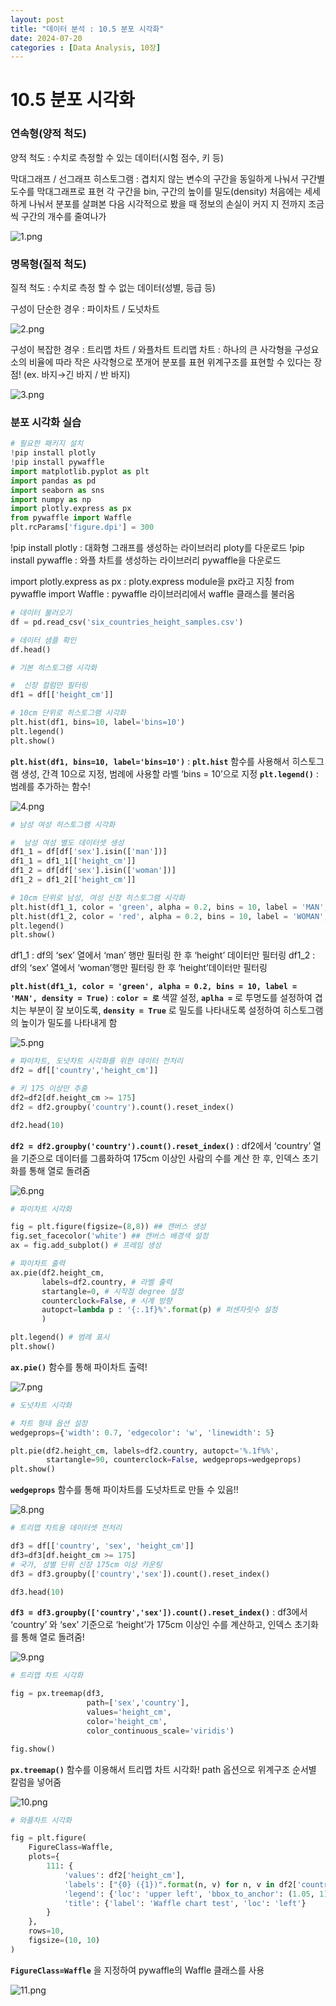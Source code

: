 ```yaml
---
layout: post
title: "데이터 분석 : 10.5 분포 시각화"
date: 2024-07-20
categories : [Data Analysis, 10장]
---
```

# 10.5 분포 시각화

### 연속형(양적 척도)

양적 척도 : 수치로 측정할 수 있는 데이터(시험 점수, 키 등)

막대그래프 / 선그래프
히스토그램 : 겹치지 않는 변수의 구간을 동일하게 나눠서 구간별 도수를 막대그래프로 표현
                         각 구간을 bin, 구간의 높이를 밀도(density)
                          처음에는 세세하게 나눠서 분포를 살펴본 다음 시각적으로 봤을 때 정보의 손실이 커지                  지 전까지 조금씩 구간의 개수를 줄여나가

![1.png](/assets/img/posts/10.5/1.png)

### 명목형(질적 척도)

질적 척도 : 수치로 측정 할 수 없는 데이터(성별, 등급 등)

구성이 단순한 경우 : 파이차트 / 도넛차트

![2.png](/assets/img/posts/10.5/2.png)

구성이 복잡한 경우 : 트리맵 차트 / 와플차트
트리맵 차트 : 하나의 큰 사각형을 구성요소의 비율에 따라 작은 사각형으로 쪼개어 분포를 표현
                         위계구조를 표현할 수 있다는 장점! (ex. 바지→긴 바지 / 반 바지)

![3.png](/assets/img/posts/10.5/3.png)

### 분포 시각화 실습

```python
# 필요한 패키지 설치
!pip install plotly
!pip install pywaffle
import matplotlib.pyplot as plt
import pandas as pd
import seaborn as sns
import numpy as np
import plotly.express as px
from pywaffle import Waffle
plt.rcParams['figure.dpi'] = 300
```

!pip install plotly : 대화형 그래프를 생성하는 라이브러리 ploty를 다운로드
!pip install pywaffle : 와플 차트를 생성하는 라이브러리 pywaffle을 다운로드 

import plotly.express as px : ploty.express module을 px라고 지칭
from pywaffle import Waffle : pywaffle 라이브러리에서 waffle 클래스를 불러옴

```python
# 데이터 불러오기
df = pd.read_csv('six_countries_height_samples.csv')

# 데이터 샘플 확인
df.head()
```

```python
# 기본 히스토그램 시각화

#  신장 컬럼만 필터링
df1 = df[['height_cm']]

# 10cm 단위로 히스토그램 시각화
plt.hist(df1, bins=10, label='bins=10')
plt.legend()
plt.show()
```

**`plt.hist(df1, bins=10, label='bins=10')`** : **`plt.hist`** 함수를 사용해서 히스토그램 생성, 간격 10으로 지정, 범례에 사용할 라벨 ‘bins = 10’으로 지정
**`plt.legend()`** : 범례를 추가하는 함수!

![4.png](/assets/img/posts/10.5/4.png)

```python
# 남성 여성 히스토그램 시각화

#  남성 여성 별도 데이터셋 생성
df1_1 = df[df['sex'].isin(['man'])]
df1_1 = df1_1[['height_cm']]
df1_2 = df[df['sex'].isin(['woman'])]
df1_2 = df1_2[['height_cm']]

# 10cm 단위로 남성, 여성 신장 히스토그램 시각화
plt.hist(df1_1, color = 'green', alpha = 0.2, bins = 10, label = 'MAN', density = True)
plt.hist(df1_2, color = 'red', alpha = 0.2, bins = 10, label = 'WOMAN', density = True)
plt.legend()
plt.show()
```

df1_1 : df의 ‘sex’ 열에서 ‘man’ 행만 필터링 한 후 ‘height’ 데이터만 필터링
df1_2 : df의 ‘sex’ 열에서 ‘woman’행만 필터링 한 후 ‘height’데이터만 필터링 

**`plt.hist(df1_1, color = 'green', alpha = 0.2, bins = 10, label = 'MAN', density = True)`** : **`color = 로`** 색깔 설정, **`aplha =`** 로 투명도를 설정하여 겹치는 부분이 잘 보이도록, **`density = True`** 로 밀도를 나타내도록 설정하여 히스토그램의 높이가 밀도를 나타내게 함

![5.png](/assets/img/posts/10.5/5.png)

```python
# 파이차트, 도넛차트 시각화를 위한 데이터 전처리
df2 = df[['country','height_cm']]

# 키 175 이상만 추출
df2=df2[df.height_cm >= 175]
df2 = df2.groupby('country').count().reset_index()

df2.head(10)
```

**`df2 = df2.groupby('country').count().reset_index()`** : df2에서 ‘country’ 열을 기준으로 데이터를 그룹화하여 175cm 이상인 사람의 수를 계산 한 후, 인덱스 초기화를 통해 열로 돌려줌

![6.png](/assets/img/posts/10.5/6.png)

```python
# 파이차트 시각화

fig = plt.figure(figsize=(8,8)) ## 캔버스 생성
fig.set_facecolor('white') ## 캔버스 배경색 설정
ax = fig.add_subplot() # 프레임 생성

# 파이차트 출력
ax.pie(df2.height_cm, 
       labels=df2.country, # 라벨 출력
       startangle=0, # 시작점 degree 설정
       counterclock=False, # 시계 방향
       autopct=lambda p : '{:.1f}%'.format(p) # 퍼센자릿수 설정
       )

plt.legend() # 범례 표시
plt.show()
```

**`ax.pie()`** 함수를 통해 파이차트 출력!

![7.png](/assets/img/posts/10.5/7.png)

```python
# 도넛차트 시각화

# 차트 형태 옵션 설정
wedgeprops={'width': 0.7, 'edgecolor': 'w', 'linewidth': 5}

plt.pie(df2.height_cm, labels=df2.country, autopct='%.1f%%', 
        startangle=90, counterclock=False, wedgeprops=wedgeprops)
plt.show()
```

**`wedgeprops`** 함수를 통해 파이차트를 도넛차트로 만들 수 있음!!

![8.png](/assets/img/posts/10.5/8.png)

```python
# 트리맵 차트용 데이터셋 전처리

df3 = df[['country', 'sex', 'height_cm']]
df3=df3[df.height_cm >= 175]
# 국가, 성별 단위 신장 175cm 이상 카운팅
df3 = df3.groupby(['country','sex']).count().reset_index()

df3.head(10)
```

**`df3 = df3.groupby(['country','sex']).count().reset_index()`** : df3에서 ‘country’ 와 ‘sex’ 기준으로 ‘height’가 175cm 이상인 수를 계산하고, 인덱스 초기화를 통해 열로 돌려줌!

![9.png](/assets/img/posts/10.5/9.png)

```python
# 트리맵 차트 시각화

fig = px.treemap(df3,
                 path=['sex','country'],
                 values='height_cm',
                 color='height_cm',
                 color_continuous_scale='viridis')

fig.show()
```

**`px.treemap()`** 함수를 이용해서 트리맵 차트 시각화!
path 옵션으로 위계구조 순서별 칼럼을 넣어줌

![10.png](/assets/img/posts/10.5/10.png)

```python
# 와플차트 시각화

fig = plt.figure(
    FigureClass=Waffle,
    plots={
        111: {
            'values': df2['height_cm'],
            'labels': ["{0} ({1})".format(n, v) for n, v in df2['country'].items()],
            'legend': {'loc': 'upper left', 'bbox_to_anchor': (1.05, 1), 'fontsize': 8},
            'title': {'label': 'Waffle chart test', 'loc': 'left'}
        }
    },
    rows=10,
    figsize=(10, 10) 
)
```

**`FigureClass=Waffle`** 을 지정하여 pywaffle의 Waffle 클래스를 사용

![11.png](/assets/img/posts/10.5/11.png)